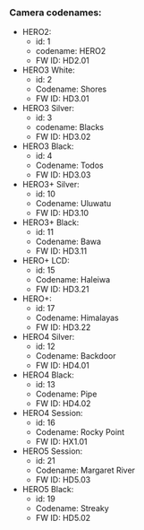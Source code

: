 ### Camera codenames:

* HERO2:
	* id: 1
	* codename: HERO2
	* FW ID: HD2.01
* HERO3 White:
	* id: 2
	* Codename: Shores
	* FW ID: HD3.01
* HERO3 Silver:
	* id: 3
	* codename: Blacks
	* FW ID: HD3.02
* HERO3 Black:
	* id: 4
	* Codename: Todos
	* FW ID: HD3.03
* HERO3+ Silver:
	* id: 10
	* Codename: Uluwatu
	* FW ID: HD3.10
* HERO3+ Black:
	* id: 11
	* Codename: Bawa
	* FW ID: HD3.11
* HERO+ LCD:
	* id: 15
	* Codename: Haleiwa
	* FW ID: HD3.21
* HERO+:
	* id: 17
	* Codename: Himalayas
	* FW ID: HD3.22
* HERO4 Silver:
	* id: 12
	* Codename: Backdoor
	* FW ID: HD4.01
* HERO4 Black:
	* id: 13
	* Codename: Pipe
	* FW ID: HD4.02
* HERO4 Session:
	* id: 16
	* Codename: Rocky Point
	* FW ID: HX1.01
* HERO5 Session:
	* id: 21
	* Codename: Margaret River
	* FW ID: HD5.03
* HERO5 Black:
	* id: 19
	* Codename: Streaky
	* FW ID: HD5.02
